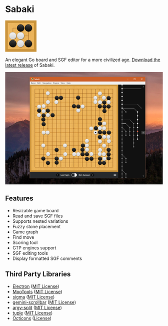 # Sabaki

<img src="logo.png" width="100" height="100">

An elegant Go board and SGF editor for a more civilized age. [Download the latest release](https://github.com/yishn/Sabaki/releases) of Sabaki.

![Screenshot](screenshot.png)

## Features

- Resizable game board
- Read and save SGF files
- Supports nested variations
- Fuzzy stone placement
- Game graph
- Find move
- Scoring tool
- GTP engines support
- SGF editing tools
- Display formatted SGF comments

## Third Party Libraries

* [Electron](http://electron.atom.io/)
  ([MIT License](https://github.com/atom/electron/blob/master/LICENSE))
* [MooTools](http://mootools.net/)
  ([MIT License](https://github.com/mootools/mootools-core/blob/master/Source/license.txt))
* [sigma](http://sigmajs.org/)
  ([MIT License](https://github.com/jacomyal/sigma.js/blob/master/LICENSE.txt))
* [gemini-scrollbar](http://noeldelgado.github.io/gemini-scrollbar/)
  ([MIT License](https://github.com/noeldelgado/gemini-scrollbar/blob/master/LICENSE))
* [argv-split](https://github.com/kaelzhang/node-argv-split)
  ([MIT License](https://github.com/kaelzhang/node-argv-split/blob/master/LICENSE-MIT))
* [tuple](https://github.com/Wolfy87/tuple)
  ([MIT License](https://github.com/Wolfy87/tuple#license-mit))
* [Octicons](https://octicons.github.com/)
  ([License](https://github.com/github/octicons/blob/master/LICENSE.txt))
